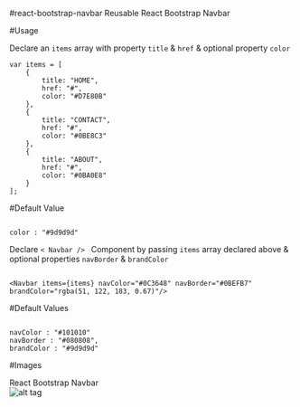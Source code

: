 #react-bootstrap-navbar
Reusable React Bootstrap Navbar

#Usage

Declare an ```items``` array with property ```title``` & ```href``` & optional property ```color``` <br />

```
var items = [
	{
		title: "HOME",
		href: "#",
		color: "#D7E80B"
	},
	{
		title: "CONTACT",
		href: "#",
		color: "#0BE8C3"
	},
	{
		title: "ABOUT",
		href: "#",
		color: "#0BA0E8"
	}
];

```

#Default Value
``` 

color : "#9d9d9d" 

```

Declare ```< Navbar /> ``` Component by passing ``` items ``` array declared above & optional properties 
``` navBorder ``` & ``` brandColor ``` <br />

```

<Navbar items={items} navColor="#0C3648" navBorder="#0BEFB7" brandColor="rgba(51, 122, 183, 0.67)"/>

```

#Default Values
```

navColor : "#101010"
navBorder : "#080808",
brandColor : "#9d9d9d"

```

#Images

React Bootstrap Navbar <br />
![alt tag](http://imgur.com/uAFksst.png)

